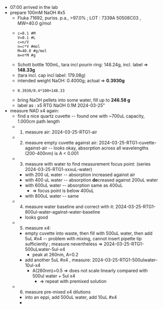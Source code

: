 - 07:00 arrived in the lab
- prepare 100mM NaOH #x5
	- Fluka 71692, puriss. p.a., >97.0% ; LOT : 7339A 50508C03 , MW=40.0 g/mol
	- ```calc
	  c=0.1 #M
	  V=0.1 #L
	  c=n/V
	  n=c*V #mol
	  M=40.0 #g/mol
	  m=n*M #g
	  ```
	- Schott bottle 100mL, tara incl pourin ring: 148.24g, incl. label => **148.33g**
	- (tara incl. cap incl label: 179.08g)
	- intended weight NaOH: 0.4000g; actual => **0.3930g**
	- ```calc
	  0.3930/0.4*100+148.33
	  ```
	- bring NaOH pellets into some water, fill up to **246.58 g**
	- label as : x5 RTG NaOH 0.1M 2024-03-25"
- measure NAD x4 again:
	- find a nice quartz cuvette -- found one with ~700uL capacity, 1.000cm path length
	- 1. measure air: 2024-03-25-RTG1-air
	- 2. measure empty cuvette against air: 2024-03-25-RTG1-cuvette-against-air -- looks okay, absorption across all wavelengths (200-400nm) is A < 0.001
	- 3. measure with water to find measurement focus point: (series 2024-03-25-RTG1-xxxuL-water)
		- with 200 uL water -- absorption increased against air
		- with 400 uL water -- absorption **de**creased against 200uL water
		- with 600uL water -- absorption same as 400uL
			- => focus point is below 400uL
		- with 800uL water -- same
	- 4. measure water baseline and correct with it: 2024-03-25-RTG1-800ul-water-against-water-baseline
		- looks good
	- 5. measure x4:
		- empty cuvette into waste, then fill with 500uL water, then add 5uL #x4 -- problem with mixing, cannot insert pipette tip sufficiently ; measure nevertheless => 2024-03-25-RTG1-500uLwater-5ul-x4
			- peak at 260nm, A=0.2
		- add another 5uL #x4 , measure: 2024-03-25-RTG1-500ulwater-10ul-x4
			- A(260nm)=0.5 => does not scale linearly compared with 500ul water + 5ul x4
				- => repeat with premixed solution
	- 6. measure pre-mixed x4 dilutions
		- into an eppi, add 500uL water, add 10uL #x4
		-